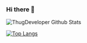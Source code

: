 ### Hi there 👋

<!--
**bakareoyindamola/bakareoyindamola** is a ✨ _special_ ✨ repository because its `README.md` (this file) appears on your GitHub profile.

Here are some ideas to get you started:

- 🔭 I’m currently working on ...
- 🌱 I’m currently learning ...
- 👯 I’m looking to collaborate on ...
- 🤔 I’m looking for help with ...
- 💬 Ask me about ...
- 📫 How to reach me: ...
- 😄 Pronouns: ...
- ⚡ Fun fact: ...
-->

![ThugDeveloper Github Stats](https://github-readme-stats.vercel.app/api?username=bakareoyindamola&show_icons=true&theme=dracula)

[![Top Langs](https://github-readme-stats.vercel.app/api/top-langs/?username=bakareoyindamola&layout=compact)](https://github.com/anuraghazra/github-readme-stats)
